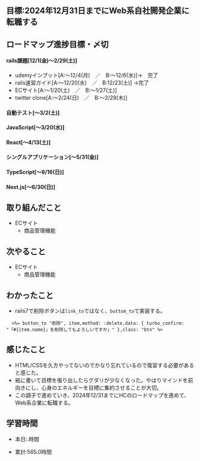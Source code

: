 ## 目標:2024年12月31日までにWeb系自社開発企業に転職する

## ロードマップ進捗目標・〆切
#### rails課題[12/1(金)～2/29(土)]
* udemyインプット[A:～12/4(月)　／　B:～12/6(水)]→　完了
* rails速習ガイド[A:～12/20(水)　／　B:12/23(土)]
→完了
* ECサイト[A:～1/20(土)　／　B:～1/27(土)]
* twitter clone[A:～2/24(日)　／　B:～2/29(木)]

#### 自動テスト[～3/2(土)]
#### JavaScript[～3/20(水)]
#### React[～4/13(土)]
#### シングルアプリケーション[～5/31(金)]
#### TypeScript[～6/16(日)]
#### Next.js[～6/30(日)]


## 取り組んだこと
- ECサイト
  - 商品管理機能


## 次やること
- ECサイト
  - 商品管理機能
  
## わかったこと
- rails7で削除ボタンは``link_to``ではなく、``buttom_to``で実装する。
```
  <%= button_to "削除", item,method: :delete,data: { turbo_confirm: "「#{item.name}」を削除してもよろしいですか」" },class: "btn" %>
```
 
## 感じたこと
* HTML/CSSを久方やってないのでかなり忘れているので復習する必要があると感じた。
* 紙に書いて目標を張り出したらグダリが少なくなった。やはりマインドを前向きにし、心身のエネルギーを目標に集約させることが大切。
* この調子で進めていき、2024年12/31までにHCのロードマップを進めて、Web系企業に転職する。


## 学習時間
- 本日:.時間

- 累計:565.0時間
